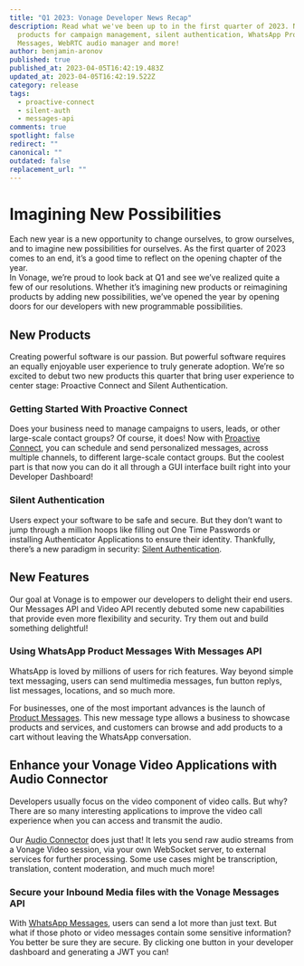 ```yaml
---
title: "Q1 2023: Vonage Developer News Recap"
description: Read what we've been up to in the first quarter of 2023. New
  products for campaign management, silent authentication, WhatsApp Product
  Messages, WebRTC audio manager and more!
author: benjamin-aronov
published: true
published_at: 2023-04-05T16:42:19.483Z
updated_at: 2023-04-05T16:42:19.522Z
category: release
tags:
  - proactive-connect
  - silent-auth
  - messages-api
comments: true
spotlight: false
redirect: ""
canonical: ""
outdated: false
replacement_url: ""
---
```

# Imagining New Possibilities

Each new year is a new opportunity to change ourselves, to grow ourselves, and to imagine new possibilities for ourselves. As the first quarter of 2023 comes to an end, it’s a good time to reflect on the opening chapter of the year.\
In Vonage, we’re proud to look back at Q1 and see we’ve realized quite a few of our resolutions. Whether it’s imagining new products or reimagining products by adding new possibilities, we’ve opened the year by opening doors for our developers with new programmable possibilities. 

## New Products

Creating powerful software is our passion. But powerful software requires an equally enjoyable user experience to truly generate adoption. We’re so excited to debut two new products this quarter that bring user experience to center stage: Proactive Connect and Silent Authentication.

### Getting Started With Proactive Connect

Does your business need to manage campaigns to users, leads, or other large-scale contact groups? Of course, it does! Now with [Proactive Connect](https://developer.vonage.com/en/blog/getting-started-with-the-campaign-manager-api-and-ui), you can schedule and send personalized messages, across multiple channels, to different large-scale contact groups. But the coolest part is that now you can do it all through a GUI interface built right into your Developer Dashboard!

### Silent Authentication

Users expect your software to be safe and secure. But they don’t want to jump through a million hoops like filling out One Time Passwords or installing Authenticator Applications to ensure their identity. Thankfully, there’s a new paradigm in security: [Silent Authentication](https://developer.vonage.com/en/blog/introducing-vonage-silent-authentication).

## New Features

Our goal at Vonage is to empower our developers to delight their end users. Our Messages API and Video API recently debuted some new capabilities that provide even more flexibility and security. Try them out and build something delightful! 

### Using WhatsApp Product Messages With Messages API

WhatsApp is loved by millions of users for rich features. Way beyond simple text messaging, users can send multimedia messages, fun button replys, list messages, locations, and so much more.

For businesses, one of the most important advances is the launch of [Product Messages](https://developer.vonage.com/en/blog/using-whatsapp-product-messages-with-the-vonage-messages-api). This new message type allows a business to showcase products and services, and customers can browse and add products to a cart without leaving the WhatsApp conversation.

## Enhance your Vonage Video Applications with Audio Connector

Developers usually focus on the video component of video calls. But why? There are so many interesting applications to improve the video call experience when you can access and transmit the audio.\
\
Our [Audio Connector](https://developer.vonage.com/en/blog/enhance-your-vonage-video-applications-with-audio-connector) does just that! It lets you send raw audio streams from a Vonage Video session, via your own WebSocket server, to external services for further processing. Some use cases might be transcription, translation, content moderation, and much much more!

### Secure your Inbound Media files with the Vonage Messages API 

With [WhatsApp Messages](https://developer.vonage.com/en/blog/secure-your-inbound-media-files-with-the-vonage-messages-api), users can send a lot more than just text. But what if those photo or video messages contain some sensitive information? You better be sure they are secure. By clicking one button in your developer dashboard and generating a JWT you can!